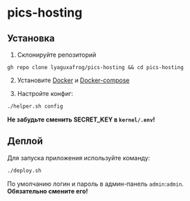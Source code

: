 # pics-hosting

## Установка

1. Склонируйте репозиторий 
```
gh repo clone lyaguxafrog/pics-hosting && cd pics-hosting
```

2. Установите [Docker](https://docs.docker.com/desktop/?_gl=1*1dvsgbs*_ga*MzMwMzI5NDM0LjE2OTQwOTgyMjE.*_ga_XJWPQMJYHQ*MTY5NzUyNjAwMy44LjEuMTY5NzUyNjAyMC40My4wLjA.) и [Docker-compose](https://docs.docker.com/compose/)


3. Настройте конфиг:
```bash
./helper.sh config
```

**Не забудьте сменить SECRET_KEY в `kernel/.env`!**


## Деплой

Для запуска приложения используйте команду:

```bash
./deploy.sh
```
По умолчанию логин и пароль в админ-панель `admin`:`admin`. **Обязательно смените его!**
